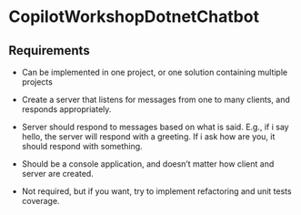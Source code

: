 # CopilotWorkshopDotnetChatbot

## Requirements

- Can be implemented in one project, or one solution containing multiple projects

- Create a server that listens for messages from one to many clients, and responds appropriately.

- Server should respond to messages based on what is said. E.g., if i say hello, the server will respond with a greeting. If i ask how are you, it should respond with something.

- Should be a console application, and doesn’t matter how client and server are created. 

 - Not required, but if you want, try to implement refactoring and unit tests coverage.
